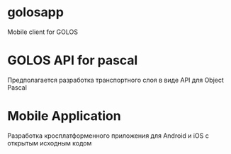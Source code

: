 # golosapp
Mobile client for GOLOS

# GOLOS API for pascal
Предполагается разработка транспортного слоя в виде API для Object Pascal

# Mobile Application
Разработка кросплатформенного приложения для Android и iOS с открытым исходным кодом
